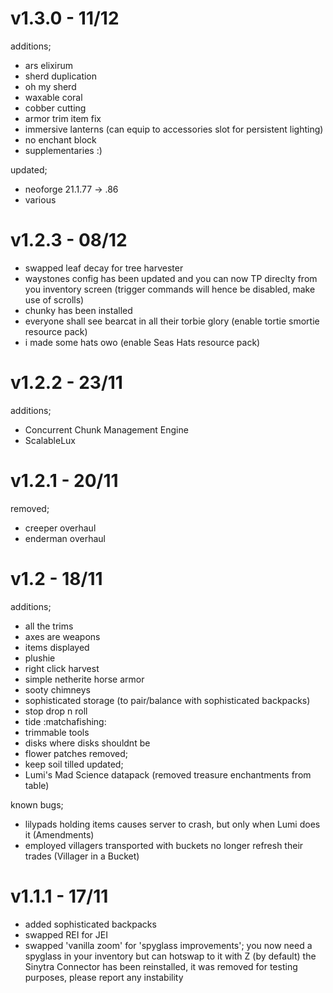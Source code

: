 # v1.3.0 - 11/12
additions;
- ars elixirum
- sherd duplication
- oh my sherd
- waxable coral
- cobber cutting
- armor trim item fix
- immersive lanterns (can equip to accessories slot for persistent lighting)
- no enchant block
- supplementaries :) 

updated;
- neoforge 21.1.77 -> .86
- various 


# v1.2.3 - 08/12
- swapped leaf decay for tree harvester
- waystones config has been updated and you can now TP direclty from you inventory screen (trigger commands will hence be disabled, make use of scrolls)
- chunky has been installed 
- everyone shall see bearcat in all their torbie glory (enable tortie smortie resource pack)
- i made some hats owo (enable Seas Hats resource pack)

# v1.2.2 - 23/11
additions; 
- Concurrent Chunk Management Engine
- ScalableLux

# v1.2.1 - 20/11
removed;
- creeper overhaul 
- enderman overhaul

# v1.2 - 18/11
additions;
- all the trims
- axes are weapons
- items displayed 
- plushie
- right click harvest
- simple netherite horse armor
- sooty chimneys
- sophisticated storage (to pair/balance with sophisticated backpacks)
- stop drop n roll
- tide :matchafishing: 
- trimmable tools
- disks where disks shouldnt be
- flower patches
removed;
- keep soil tilled 
updated;
- Lumi's Mad Science datapack (removed treasure enchantments from table)

known bugs;
- lilypads holding items causes server to crash, but only when Lumi does it (Amendments)
- employed villagers transported with buckets no longer refresh their trades (Villager in a Bucket)

# v1.1.1 - 17/11
- added sophisticated backpacks
- swapped REI for JEI
- swapped 'vanilla zoom' for 'spyglass improvements'; you now need a spyglass in your inventory but can hotswap to it with Z (by default)
the Sinytra Connector has been reinstalled, it was removed for testing purposes, please report any instability

